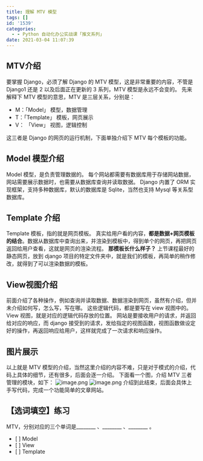 ```yaml
---
title: 理解 MTV 模型
tags: []
id: '1539'
categories:
  - - Python 自动化办公实战课「推文系列」
date: 2021-03-04 11:07:39
---
```


## MTV介绍

要掌握 Django，必须了解 Django 的 MTV 模型，这是非常重要的内容，不管是 Django1 还是 2 以及后面正在更新的 3 系列，MTV 模型是永远不会变的。 先来解释下 MTV 模型的意思，MTV 是三层关系，分别是：

*   M：「Model」 模型，数据管理
*   T：「Template」 模板，网页展示
*   V： 「View」 视图，逻辑控制

这三者是 Django 的网页的运行机制，下面单独介绍下 MTV 每个模板的功能。

## Model 模型介绍

Model 模型，是负责管理数据的。 每个网站都需要有数据库用于存储网站数据，网站需要展示数据时，也需要从数据库查询并读取数据。 Django 内置了 ORM 实现框架，支持多种数据库，默认的数据库是 Sqlite，当然也支持 Mysql 等关系型数据库。

## Template 介绍

Template 模板，指的就是网页模板。 真实给用户看的内容，**都是数据+网页模板的结合**。数据从数据库中查询出来，并渲染到模板中，得到单个的网页，再把网页返回给用户查看，这就是网页的渲染流程。 **那模板长什么样子？** 上节课程最好的静态网页，放到 django 项目的特定文件夹中，就是我们的模板，再简单的稍作修改，就得到了可以渲染数据的模板。

## View视图介绍

前面介绍了各种操作，例如查询并读取数据、数据渲染到网页，虽然有介绍，但并未介绍如何写，怎么写，写在哪。 这些逻辑代码，都是要写在 view 视图中的。View 视图，就是对应的逻辑代码存放的位置。 网站是要接收用户的请求，并返回给对应的响应，而 django 接受到的请求，发给指定的视图函数，视图函数做设定好的操作，再返回响应给用户，这样就完成了一次请求和响应操作。

## 图片展示

以上就是 MTV 模型的介绍，当然这里介绍的内容不难，只是对于模式的介绍，代码上具体的细节，还有很多，后面会逐一介绍。 下面看一个图，介绍 MTV 三者管理的模块，如下： ![image.png](https://img-blog.csdnimg.cn/img_convert/78391d81679c302601454124f4af9272.png) ![image.png](https://img-blog.csdnimg.cn/img_convert/d27d14a79459a026fe19443f8d0d8d7c.png) 介绍到此结束，后面会具体上手写代码，完成一个功能简单的文章网站。

## 【选词填空】练习

MTV，分别对应的三个单词是\_\_\_\_\_\_\_\_ 、\_\_\_\_\_\_\_\_ 、\_\_\_\_\_\_\_\_ 。

*   \[ \] Model
*   \[ \] View
*   \[ \] Template